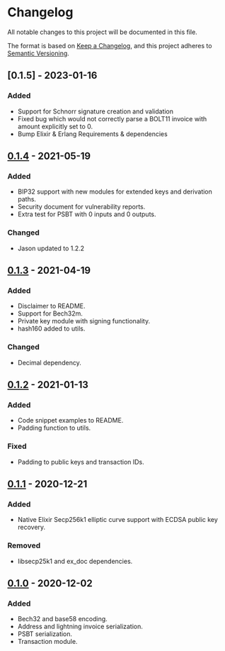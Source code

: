 # Changelog
All notable changes to this project will be documented in this file.

The format is based on [Keep a Changelog](https://keepachangelog.com/en/1.0.0/),
and this project adheres to [Semantic Versioning](https://semver.org/spec/v2.0.0.html).


## [0.1.5] - 2023-01-16
### Added
- Support for Schnorr signature creation and validation
- Fixed bug which would not correctly parse a BOLT11 invoice with amount explicitly set to 0.
- Bump Elixir & Erlang Requirements & dependencies

## [0.1.4] - 2021-05-19
### Added
- BIP32 support with new modules for extended keys and derivation paths.
- Security document for vulnerability reports.
- Extra test for PSBT with 0 inputs and 0 outputs.

### Changed
- Jason updated to 1.2.2

## [0.1.3] - 2021-04-19
### Added
- Disclaimer to README.
- Support for Bech32m.
- Private key module with signing functionality.
- hash160 added to utils.

### Changed
- Decimal dependency.

## [0.1.2] - 2021-01-13
### Added
- Code snippet examples to README.
- Padding function to utils.

### Fixed
- Padding to public keys and transaction IDs.

## [0.1.1] - 2020-12-21
### Added
- Native Elixir Secp256k1 elliptic curve support with ECDSA public key recovery.

### Removed
- libsecp25k1 and ex_doc dependencies.

## [0.1.0] - 2020-12-02
### Added
- Bech32 and base58 encoding.
- Address and lightning invoice serialization.
- PSBT serialization.
- Transaction module.


[0.1.4]: https://diff.hex.pm/diff/bitcoinex/0.1.3..0.1.4
[0.1.3]: https://diff.hex.pm/diff/bitcoinex/0.1.2..0.1.3
[0.1.2]: https://diff.hex.pm/diff/bitcoinex/0.1.1..0.1.2
[0.1.1]: https://diff.hex.pm/diff/bitcoinex/0.1.0..0.1.1
[0.1.0]: https://preview.hex.pm/preview/bitcoinex/0.1.0